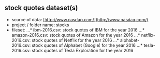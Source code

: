 
## stock quotes dataset(s)

* source of data: [http://www.nasdaq.com/](http://www.nasdaq.com/)
* project / folder name: stocks
* fileset: 
...* ibm-2016.csv: stock quotes of IBM for the year 2016
...* amazon-2016.csv: stock quotes of Amazon for the year 2016
...* netflix-2016.csv: stock quotes of Netflix for the year 2016
...* alphabet-2016.csv: stock quotes of Alphabet (Google) for the year 2016
...* tesla-2016.csv: stock quotes of Tesla Exploration for the year 2016


